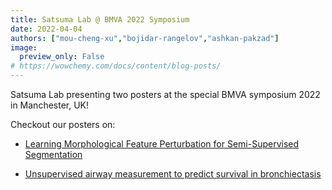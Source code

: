 ```yaml
---
title: Satsuma Lab @ BMVA 2022 Symposium
date: 2022-04-04
authors: ["mou-cheng-xu","bojidar-rangelov","ashkan-pakzad"]
image:
  preview_only: False
# https://wowchemy.com/docs/content/blog-posts/
---
```


Satsuma Lab presenting two posters at the special BMVA symposium 2022 in Manchester, UK!

Checkout our posters on:
* [Learning Morphological Feature Perturbation for Semi-Supervised Segmentation](/publication/moucheng2022-midl/)

* [Unsupervised airway measurement to predict survival in bronchiectasis](https://ashkanpakzad.github.io/project/unsupervised-airway/)

